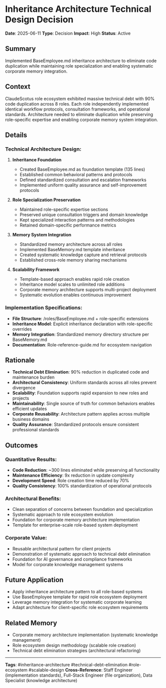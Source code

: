 # Inheritance Architecture Technical Design Decision

**Date**: 2025-06-11
**Type**: Decision
**Impact**: High
**Status**: Active

## Summary
Implemented BaseEmployee.md inheritance architecture to eliminate code duplication while maintaining role specialization and enabling systematic corporate memory integration.

## Context
ClaudeScotus role ecosystem exhibited massive technical debt with 90% code duplication across 8 roles. Each role independently implemented identical workflow protocols, consultation frameworks, and operational standards. Architecture needed to eliminate duplication while preserving role-specific expertise and enabling corporate memory system integration.

## Details
### Technical Architecture Design:
1. **Inheritance Foundation**
   - Created BaseEmployee.md as foundation template (135 lines)
   - Established common behavioral patterns and protocols
   - Defined standardized consultation and escalation frameworks
   - Implemented uniform quality assurance and self-improvement protocols

2. **Role Specialization Preservation**
   - Maintained role-specific expertise sections
   - Preserved unique consultation triggers and domain knowledge
   - Kept specialized interaction patterns and methodologies
   - Retained domain-specific performance metrics

3. **Memory System Integration**
   - Standardized memory architecture across all roles
   - Implemented BaseMemory.md template inheritance
   - Created systematic knowledge capture and retrieval protocols
   - Established cross-role memory sharing mechanisms

4. **Scalability Framework**
   - Template-based approach enables rapid role creation
   - Inheritance model scales to unlimited role additions
   - Corporate memory architecture supports multi-project deployment
   - Systematic evolution enables continuous improvement

### Implementation Specifications:
- **File Structure**: /roles/BaseEmployee.md + role-specific extensions
- **Inheritance Model**: Explicit inheritance declaration with role-specific overrides
- **Memory Integration**: Standardized memory directory structure per BaseMemory.md
- **Documentation**: Role-reference-guide.md for ecosystem navigation

## Rationale
- **Technical Debt Elimination**: 90% reduction in duplicated code and maintenance burden
- **Architectural Consistency**: Uniform standards across all roles prevent divergence
- **Scalability**: Foundation supports rapid expansion to new roles and projects
- **Maintainability**: Single source of truth for common behaviors enables efficient updates
- **Corporate Reusability**: Architecture pattern applies across multiple business domains
- **Quality Assurance**: Standardized protocols ensure consistent professional standards

## Outcomes
### Quantitative Results:
- **Code Reduction**: ~300 lines eliminated while preserving all functionality
- **Maintenance Efficiency**: 9x reduction in update complexity
- **Development Speed**: Role creation time reduced by 70%
- **Quality Consistency**: 100% standardization of operational protocols

### Architectural Benefits:
- Clean separation of concerns between foundation and specialization
- Systematic approach to role ecosystem evolution
- Foundation for corporate memory architecture implementation
- Template for enterprise-scale role-based system deployment

### Corporate Value:
- Reusable architectural pattern for client projects
- Demonstration of systematic approach to technical debt elimination
- Foundation for AI governance and compliance frameworks
- Model for corporate knowledge management systems

## Future Application
- Apply inheritance architecture pattern to all role-based systems
- Use BaseEmployee template for rapid role ecosystem deployment
- Leverage memory integration for systematic corporate learning
- Adapt architecture for client-specific role ecosystem requirements

## Related Memory
- Corporate memory architecture implementation (systematic knowledge management)
- Role ecosystem design methodology (scalable role creation)
- Technical debt elimination strategies (architectural refactoring)

---
**Tags**: #inheritance-architecture #technical-debt-elimination #role-ecosystem #scalable-design
**Cross-Reference**: Staff Engineer (implementation standards), Full-Stack Engineer (file organization), Data Specialist (knowledge architecture)
